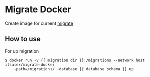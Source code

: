 # Migrate Docker

Create image for current [migrate](https://github.com/golang-migrate/migrate)

## How to use

For up migration

```
$ docker run -v {{ migration dir }}:/migrations --network host itsalex/migrate-docker 
    -path=/migrations/ -database {{ database schema }} up
```
